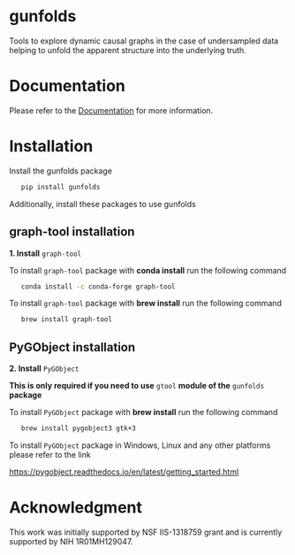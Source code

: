 gunfolds
========

Tools to explore dynamic causal graphs in the case of  undersampled data helping to unfold the apparent structure into the underlying truth.

Documentation
===================
Please refer to the [Documentation](https://neuroneural.github.io/gunfolds/) for more information.

Installation
============

Install the gunfolds package

```bash
   pip install gunfolds
```

Additionally, install these packages to use gunfolds
   
graph-tool installation
-------------------------  
**1. Install** ``graph-tool``

To install ``graph-tool`` package with **conda install** run the following command

```bash
   conda install -c conda-forge graph-tool
```
   
To install ``graph-tool`` package with **brew install** run the following command

```bash
   brew install graph-tool
```

PyGObject installation
-------------------------
**2. Install** ``PyGObject``

**This is only required if you need to use** ``gtool`` **module of the** ``gunfolds`` **package**

To install ``PyGObject`` package with **brew install** run the following command

```bash
   brew install pygobject3 gtk+3
```

To install ``PyGObject`` package in Windows, Linux and any other platforms please refer to the link

   https://pygobject.readthedocs.io/en/latest/getting_started.html

Acknowledgment
========
This work was initially supported by  NSF IIS-1318759 grant and is currently supported by NIH 1R01MH129047.
